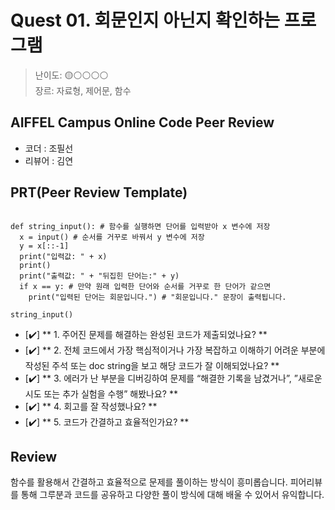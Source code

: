 # Quest 01. 회문인지 아닌지 확인하는 프로그램

>난이도: 🟡⚪⚪⚪⚪  
>장르: 자료형, 제어문, 함수  

## AIFFEL Campus Online Code Peer Review

- 코더 : 조필선
- 리뷰어 : 김연

## PRT(Peer Review Template)

```

def string_input(): # 함수를 실행하면 단어를 입력받아 x 변수에 저장
  x = input() # 순서를 거꾸로 바꿔서 y 변수에 저장
  y = x[::-1]
  print("입력값: " + x)
  print()
  print("출력값: " + "뒤집힌 단어는:" + y)
  if x == y: # 만약 원래 입력한 단어와 순서를 거꾸로 한 단어가 같으면
    print("입력된 단어는 회문입니다.") # "회문입니다." 문장이 출력됩니다.

string_input()

````

- [✔️]  ** 1. 주어진 문제를 해결하는 완성된 코드가 제출되었나요? **      
- [✔️]  ** 2. 전체 코드에서 가장 핵심적이거나 가장 복잡하고 이해하기 어려운 부분에 작성된 주석 또는 doc string을 보고 해당 코드가 잘 이해되었나요? **  
- [✔️]  ** 3. 에러가 난 부분을 디버깅하여 문제를 “해결한 기록을 남겼거나”, ”새로운 시도 또는 추가 실험을 수행” 해봤나요? **  
- [✔️]  ** 4. 회고를 잘 작성했나요? **  
- [✔️]  ** 5. 코드가 간결하고 효율적인가요? **  

## Review

함수를 활용해서 간결하고 효율적으로 문제를 풀이하는 방식이 흥미롭습니다. 
피어리뷰를 통해 그루분과 코드를 공유하고 다양한 풀이 방식에 대해 배울 수 있어서 유익합니다.

